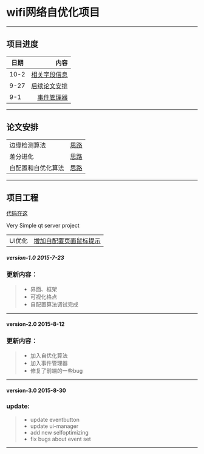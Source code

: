 # wifi网络自优化项目

---
## 项目进度

| 日期        | 内容   | 
| --------   | -----:  | 
| 10-2        | [相关字段信息](https://github.com/rao1219/qt-SON/blob/master/Document/naming.md)        |
| 9-27        | [后续论文安排](https://github.com/rao1219/qt-SON/blob/master/Document/gantt.md)   |  
| 9-1     | [事件管理器](https://github.com/rao1219/qt-SON/blob/master/Document/EVENT.md) |

---

## 论文安排

|         |            |
| ------------- |:-------------:|
| 边缘检测算法  | [思路]()   |   
| 差分进化      | [思路]()   |   
| 自配置和自优化算法      | [思路](https://github.com/rao1219/qt-SON/blob/master/Document/algorithm.md)   |   


----

## 项目工程

[代码在这](https://github.com/rao1219/qt-SON)

Very Simple qt server project

|         |            |
| ------------- |:-------------:|
| UI优化  | [增加自配置页面鼠标提示](https://github.com/rao1219/qt-SON/commit/72e8ef763f1d9d2f527db4be03f77ec54262727f)   |   



##### version-1.0 2015-7-23
### 更新内容：
> * 界面、框架
> * 可视化格点
> * 自配置算法调试完成

---------
#### version-2.0 2015-8-12
### 更新内容：
> * 加入自优化算法
> * 加入事件管理器
> * 修复了前端的一些bug

-----

#### version-3.0 2015-8-30
### update:
> * update eventbutton
> * update ui-manager
> * add new selfoptimizing
> * fix bugs about event set



---





